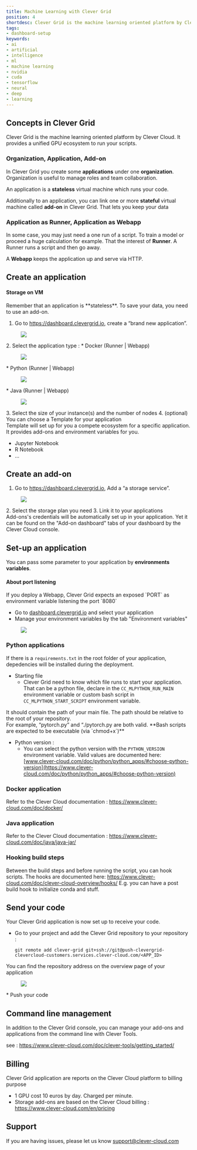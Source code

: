 ```yaml
---
title: Machine Learning with Clever Grid
position: 4
shortdesc: Clever Grid is the machine learning oriented platform by Clever Cloud. It provides a unified GPU ecosystem to run your scripts.
tags:
- dashboard-setup
keywords:
- ai
- artificial
- intelligence
- ml
- machine learning
- nvidia
- cuda
- tensorflow
- neural
- deep 
- learning
---
```


## Concepts in Clever Grid

Clever Grid is the machine learning oriented platform by Clever Cloud. It provides a unified GPU ecosystem to run your scripts.

### Organization, Application, Add-on

In Clever Grid you create some **applications** under one **organization**.
Organization is useful to manage roles and team collaboration.

An application is a **stateless** virtual machine which runs your code.

Additionally to an application, you can link one or more **stateful** virtual machine called **add-on** in Clever Grid. That lets
you keep your data

### Application as Runner, Application as Webapp

In some case, you may just need a one run of a script. To train a model or proceed a huge calculation for example. That the
interest of **Runner**. A Runner runs a script and then go away.

A **Webapp** keeps the application up and serve via HTTP.

## Create an application

<div class="panel panel-warning">
  <div class="panel-heading">
    <h4 class="panel-title">Storage on VM</h4>
  </div>
  <div class="panel-body">
    Remember that an application is **stateless**. To save your data, you need to use an add-on.
  </div>
</div>

1. Go to https://dashboard.clevergrid.io, create a “brand new application”.
<figure class="cc-content-img" >
  <img src="/doc/assets/images/create-application.png" data-action="zoom"/>
</figure>
2. Select the application type :
   * Docker (Runner | Webapp)
<figure class="cc-content-img" >
  <img src="/doc/assets/images/docker.png"/>
</figure>
   * Python (Runner | Webapp)
<figure class="cc-content-img" >
  <img src="/doc/assets/images/python.png"/>
</figure>
   * Java (Runner | Webapp)
<figure class="cc-content-img" >
  <img src="/doc/assets/images/java.png"/>
</figure>
3. Select the size of your instance(s) and the number of nodes
4. (optional) You can choose a Template for your application
  <div class="panel panel-info">
  <div class="panel-body">
    Template will set up for you a compete ecosystem for a specific application. It provides add-ons and environment 
   variables for you.
   <ul>
      <li>Jupyter Notebook</li>
      <li>R Notebook</li>
      <li>…</li>
   </ul>
  </div>
</div>

## Create an add-on

1. Go to https://dashboard.clevergrid.io, Add a “a storage service”.
<figure class="cc-content-img" >
<img src="/doc/assets/images/addons.png" data-action="zoom"/>
</figure>
2. Select the storage plan you need
3. Link it to your applications
<div class="panel panel-info">
  <div class="panel-body">
    Add-ons's credentials will be automatically set up in your application. Yet it can be found on the "Add-on dashboard" tabs of your dashboard by the Clever Cloud console.
  </div>
</div>

## Set-up an application

You can pass some parameter to your application by **environments variables**.

<div class="panel panel-warning">
  <div class="panel-heading">
    <h4 class="panel-title">About port listening</h4>
  </div>
  <div class="panel-body">
    If you deploy a Webapp, Clever Grid expects an exposed `PORT` as environment variable listening the port `8080`
  </div>
</div>

- Go to [dashboard.clevergrid.io](https://dashboard.clevergrid.io) and select your application
- Manage your environment variables by the tab "Environment variables" 
<figure class="cc-content-img" >
<img src="/doc/assets/images/env-selection.png" data-action="zoom"/>
</figure>

### Python applications

If there is a `requirements.txt` in the root folder of your application, depedencies will be installed during the deployment.

* Starting file
  * Clever Grid need to know  which file runs to start your application. That can be a python file, declare in the
 `CC_MLPYTHON_RUN_MAIN` environment variable or custom bash script in `CC_MLPYTHON_START_SCRIPT` environment variable.
 <div class="panel panel-warning">
  <div class="panel-body">
    It should contain the path of your main file. The path should be relative to the root of your repository.
  </div>
</div>
For example, “pytorch.py” and “./pytorch.py are both valid.
**Bash scripts are expected to be executable (via `chmod+x`)** 

* Python version : 
  * You can select the python version with the `PYTHON_VERSION` environment variable. Valid values are documented here: [www.clever-cloud.com/doc/python/python_apps/#choose-python-version](https://www.clever-cloud.com/doc/python/python_apps/#choose-python-version)

### Docker application

Refer to the Clever Cloud documentation : https://www.clever-cloud.com/doc/docker/

### Java application

Refer to the Clever Cloud documentation : https://www.clever-cloud.com/doc/java/java-jar/

### Hooking build steps

Between the build steps and before running the script, you can hook scripts. The hooks are documented here: https://www.clever-cloud.com/doc/clever-cloud-overview/hooks/
E.g. you can have a post build hook to initialize conda and stuff.

## Send your code

Your Clever Grid application is now set up to receive your code.

* Go to your project and add the Clever Grid repository to your repository :

      git remote add clever-grid git+ssh://git@push-clevergrid-clevercloud-customers.services.clever-cloud.com/<APP_ID>
 <div class="panel panel-info">
  <div class="panel-body">
    You can find the repository address on the overview page of your application
    <figure class="cc-content-img" >
<img src="/doc/assets/images/git-url.png" data-action="zoom"/>
</figure>
  </div>
</div>
* Push your code

## Command line management

In addition to the Clever Grid console, you can manage your add-ons and applications from the command line with Clever Tools.

see : https://www.clever-cloud.com/doc/clever-tools/getting_started/

## Billing

Clever Grid application are reports on the Clever Cloud platform to billing purpose

* 1 GPU cost 10 euros by day. Charged per minute.
* Storage add-ons are based on the Clever Cloud billing : https://www.clever-cloud.com/en/pricing

## Support

If you are having issues, please let us know support@clever-cloud.com
